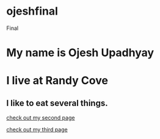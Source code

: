 # ojeshfinal
Final

# My name is Ojesh Upadhyay
# I live at Randy Cove
## I like to eat several things.

[check out my second page](secondpage.md)

[check out my third page](thirdpage.md)
